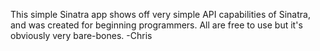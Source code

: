 This simple Sinatra app shows off very simple API capabilities of Sinatra,
and was created for beginning programmers.  All are free to use but it's
obviously very bare-bones.
-Chris

